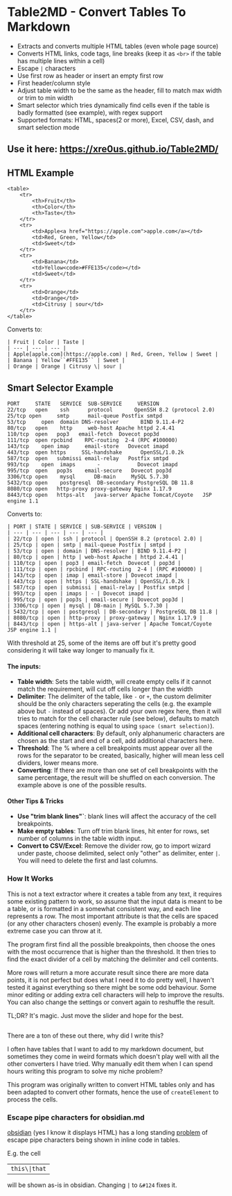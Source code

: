# Table2MD - Convert Tables To Markdown

- Extracts and converts multiple HTML tables (even whole page source)
- Converts HTML links, code tags, line breaks (keep it as `<br>` if the table has multiple lines within a cell)
- Escape `|` characters
- Use first row as header or insert an empty first row
- First header/column style
- Adjust table width to be the same as the header, fill to match max width or trim to min width
- Smart selector which tries dynamically find cells even if the table is badly formatted (see example), with regex support
- Supported formats: HTML, spaces(2 or more), Excel, CSV, dash, and smart selection mode

## Use it here: https://xre0us.github.io/Table2MD/

## HTML Example

```
<table>
    <tr>
        <th>Fruit</th>
        <th>Color</th>
        <th>Taste</th>
    </tr>
    <tr>
        <td>Apple<a href="https://apple.com">apple.com</a></td>
        <td>Red, Green, Yellow</td>
        <td>Sweet</td>
    </tr>
    <tr>
        <td>Banana</td>
        <td>Yellow<code>#FFE135</code></td>
        <td>Sweet</td>
    </tr>
    <tr>
        <td>Orange</td>
        <td>Orange</td>
        <td>Citrusy | sour</td>
    </tr>
</table>
```

Converts to:

```
| Fruit | Color | Taste |
| --- | --- | --- |
| Apple[apple.com](https://apple.com) | Red, Green, Yellow | Sweet |
| Banana | Yellow``#FFE135`` | Sweet |
| Orange | Orange | Citrusy \| sour |
```

## Smart Selector Example
```
PORT     STATE   SERVICE  SUB-SERVICE     VERSION
22/tcp   open    ssh      protocol       OpenSSH 8.2 (protocol 2.0)
25/tcp open     smtp      mail-queue Postfix smtpd
53/tcp     open  domain DNS-resolver       BIND 9.11.4-P2
80/tcp   open    http     web-host Apache httpd 2.4.41
110/tcp  open   pop3   email-fetch  Dovecot pop3d
111/tcp  open rpcbind    RPC-routing  2-4 (RPC #100000)
143/tcp    open imap     email-store   Dovecot imapd
443/tcp  open https     SSL-handshake      OpenSSL/1.0.2k
587/tcp  open   submissi email-relay   Postfix smtpd
993/tcp    open  imaps       -            Dovecot imapd
995/tcp  open   pop3s    email-secure   Dovecot pop3d
3306/tcp open    mysql      DB-main     MySQL 5.7.30
5432/tcp open    postgresql  DB-secondary PostgreSQL DB 11.8
8080/tcp open   http-proxy proxy-gateway Nginx 1.17.9
8443/tcp open   https-alt   java-server Apache Tomcat/Coyote   JSP engine 1.1
```
Converts to:
```
| PORT | STATE | SERVICE | SUB-SERVICE | VERSION |
| --- | --- | --- | --- | --- |
| 22/tcp | open | ssh | protocol | OpenSSH 8.2 (protocol 2.0) |
| 25/tcp | open | smtp | mail-queue Postfix | smtpd |
| 53/tcp | open | domain | DNS-resolver | BIND 9.11.4-P2 |
| 80/tcp | open | http | web-host Apache | httpd 2.4.41 |
| 110/tcp | open | pop3 | email-fetch  Dovecot | pop3d |
| 111/tcp | open | rpcbind | RPC-routing  2-4 | (RPC #100000) |
| 143/tcp | open | imap | email-store | Dovecot imapd |
| 443/tcp | open | https | SSL-handshake | OpenSSL/1.0.2k |
| 587/tcp | open | submissi | email-relay | Postfix smtpd |
| 993/tcp | open | imaps | - | Dovecot imapd |
| 995/tcp | open | pop3s | email-secure | Dovecot pop3d |
| 3306/tcp | open | mysql | DB-main | MySQL 5.7.30 |
| 5432/tcp | open | postgresql | DB-secondary | PostgreSQL DB 11.8 |
| 8080/tcp | open | http-proxy | proxy-gateway | Nginx 1.17.9 |
| 8443/tcp | open | https-alt | java-server | Apache Tomcat/Coyote   JSP engine 1.1 |
```

With threshold at 25, some of the items are off but it's pretty good considering it will take way longer to manually fix it.

#### The inputs:
- **Table width**: Sets the table width, will create empty cells if it cannot match the requirement, will cut off cells longer than the width
- **Delimiter**: The delimiter of the table, like `-` or `+`, the custom delimiter should be the only characters seperating the cells (e.g. the example above but `-` instead of spaces). Or add your own regex here, then it will tries to match for the cell character rule (see below), defaults to match spaces (entering nothing is equal to using `space (smart selection)`).
- **Additional cell characters**: By default, only alphanumeric characters are chosen as the start and end of a cell, add additional characters here.
- **Threshold**: The % where a cell breakpoints must appear over all the rows for the separator to be created, basically, higher will mean less cell dividers, lower means more.
- **Converting**: If there are more than one set of cell breakpoints with the same percentage, the result will be shuffled on each conversion. The example above is one of the possible results.

#### Other Tips & Tricks
- **Use "trim blank lines"`**: blank lines will affect the accuracy of the cell breakpoints.
- **Make empty tables**: Turn off trim blank lines, hit enter for rows, set number of columns in the table width input.
- **Convert to CSV/Excel**: Remove the divider row, go to import wizard under paste, choose delimited, select only "other" as delimiter, enter `|`. You will need to delete the first and last columns.


### How It Works
This is not a text extractor where it creates a table from any text, it requires some existing pattern to work, so assume that the input data is meant to be a table, or is formatted in a somewhat consistent way, and each line represents a row. The most important attribute is that the cells are spaced (or any other characters chosen) evenly. The example is probably a more extreme case you can throw at it.

The program first find all the possible breakpoints, then choose the ones with the most occurrence that is higher than the threshold. It then tries to find the exact divider of a cell by matching the delimiter and cell contents. 

More rows will return a more accurate result since there are more data points, it is not perfect but does what I need it to do pretty well, I haven't tested it against everything so there might be some odd behaviour. Some minor editing or adding extra cell characters will help to improve the results. You can also change the settings or convert again to reshuffle the result.

TL;DR? It's magic. Just move the slider and hope for the best.

##
There are a ton of these out there, why did I write this?

I often have tables that I want to add to my markdown document, but sometimes they come in weird formats which doesn't play well with all the other converters I have tried. Why manually edit them when I can spend hours writing this program to solve my niche problem?

This program was originally written to convert HTML tables only and has been adapted to convert other formats, hence the use of `createElement` to process the cells.

### Escape pipe characters for obsidian.md

[obsidian](https://obsidian.md/) (yes I know it displays HTML) has a long standing [problem](https://forum.obsidian.md/t/pipe-problems-in-tables-math-latex-inline-code-and-separator/3692/2) of escape pipe characters being shown in inline code in tables.

E.g. the cell
<table>
<td><code>this\|that</code></td>
</table>

will be shown as-is in obsidian. Changing `|` to `&#124` fixes it.
